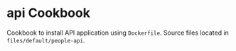 # api Cookbook

Cookbook to install API application using `Dockerfile`. Source files located in `files/default/people-api`.
